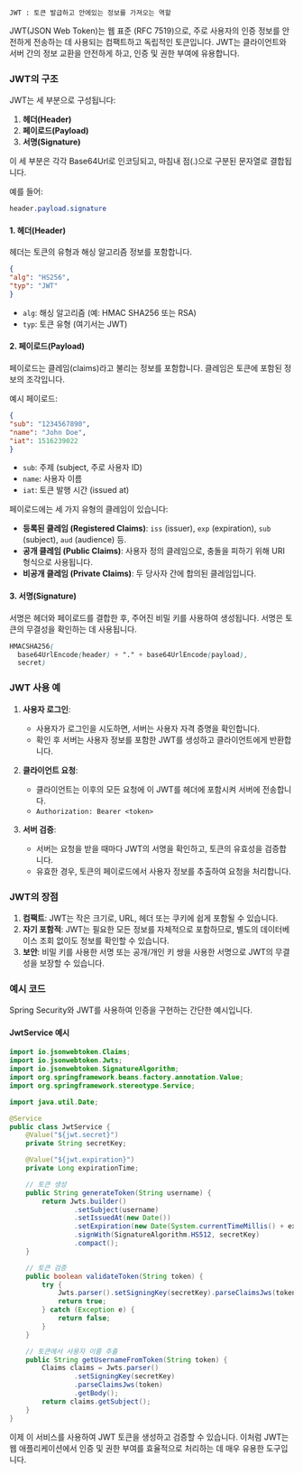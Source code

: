 
``` text
JWT : 토큰 발급하고 안에있는 정보를 가져오는 역할
```


JWT(JSON Web Token)는 웹 표준 (RFC 7519)으로, 주로 사용자의 인증 정보를 안전하게 전송하는 데 사용되는 컴팩트하고 독립적인 토큰입니다. JWT는 클라이언트와 서버 간의 정보 교환을 안전하게 하고, 인증 및 권한 부여에 유용합니다.

### JWT의 구조

JWT는 세 부분으로 구성됩니다:

1. **헤더(Header)**
2. **페이로드(Payload)**
3. **서명(Signature)**

이 세 부분은 각각 Base64Url로 인코딩되고, 마침내 점(.)으로 구분된 문자열로 결합됩니다.

예를 들어:


```css
header.payload.signature
```

#### 1. 헤더(Header)

헤더는 토큰의 유형과 해싱 알고리즘 정보를 포함합니다.

```json
{   
"alg": "HS256",   
"typ": "JWT" 
}
```

- `alg`: 해싱 알고리즘 (예: HMAC SHA256 또는 RSA)
- `typ`: 토큰 유형 (여기서는 JWT)

#### 2. 페이로드(Payload)

페이로드는 클레임(claims)라고 불리는 정보를 포함합니다. 클레임은 토큰에 포함된 정보의 조각입니다.

예시 페이로드:
```json
{ 
"sub": "1234567890", 
"name": "John Doe", 
"iat": 1516239022 
}
```
- `sub`: 주제 (subject, 주로 사용자 ID)
- `name`: 사용자 이름
- `iat`: 토큰 발행 시간 (issued at)

페이로드에는 세 가지 유형의 클레임이 있습니다:

- **등록된 클레임 (Registered Claims)**: `iss` (issuer), `exp` (expiration), `sub` (subject), `aud` (audience) 등.
- **공개 클레임 (Public Claims)**: 사용자 정의 클레임으로, 충돌을 피하기 위해 URI 형식으로 사용됩니다.
- **비공개 클레임 (Private Claims)**: 두 당사자 간에 합의된 클레임입니다.

#### 3. 서명(Signature)

서명은 헤더와 페이로드를 결합한 후, 주어진 비밀 키를 사용하여 생성됩니다. 서명은 토큰의 무결성을 확인하는 데 사용됩니다.

```css
HMACSHA256(
  base64UrlEncode(header) + "." + base64UrlEncode(payload),
  secret)
```


### JWT 사용 예

1. **사용자 로그인**:
    
    - 사용자가 로그인을 시도하면, 서버는 사용자 자격 증명을 확인합니다.
    - 확인 후 서버는 사용자 정보를 포함한 JWT를 생성하고 클라이언트에게 반환합니다.
2. **클라이언트 요청**:
    
    - 클라이언트는 이후의 모든 요청에 이 JWT를 헤더에 포함시켜 서버에 전송합니다.
    - `Authorization: Bearer <token>`
3. **서버 검증**:
    
    - 서버는 요청을 받을 때마다 JWT의 서명을 확인하고, 토큰의 유효성을 검증합니다.
    - 유효한 경우, 토큰의 페이로드에서 사용자 정보를 추출하여 요청을 처리합니다.

### JWT의 장점

1. **컴팩트**: JWT는 작은 크기로, URL, 헤더 또는 쿠키에 쉽게 포함될 수 있습니다.
2. **자기 포함적**: JWT는 필요한 모든 정보를 자체적으로 포함하므로, 별도의 데이터베이스 조회 없이도 정보를 확인할 수 있습니다.
3. **보안**: 비밀 키를 사용한 서명 또는 공개/개인 키 쌍을 사용한 서명으로 JWT의 무결성을 보장할 수 있습니다.

### 예시 코드

Spring Security와 JWT를 사용하여 인증을 구현하는 간단한 예시입니다.

#### JwtService 예시

```java
import io.jsonwebtoken.Claims;
import io.jsonwebtoken.Jwts;
import io.jsonwebtoken.SignatureAlgorithm;
import org.springframework.beans.factory.annotation.Value;
import org.springframework.stereotype.Service;

import java.util.Date;

@Service
public class JwtService {
    @Value("${jwt.secret}")
    private String secretKey;

    @Value("${jwt.expiration}")
    private Long expirationTime;

    // 토큰 생성
    public String generateToken(String username) {
        return Jwts.builder()
                .setSubject(username)
                .setIssuedAt(new Date())
                .setExpiration(new Date(System.currentTimeMillis() + expirationTime))
                .signWith(SignatureAlgorithm.HS512, secretKey)
                .compact();
    }

    // 토큰 검증
    public boolean validateToken(String token) {
        try {
            Jwts.parser().setSigningKey(secretKey).parseClaimsJws(token);
            return true;
        } catch (Exception e) {
            return false;
        }
    }

    // 토큰에서 사용자 이름 추출
    public String getUsernameFromToken(String token) {
        Claims claims = Jwts.parser()
                .setSigningKey(secretKey)
                .parseClaimsJws(token)
                .getBody();
        return claims.getSubject();
    }
}

```

이제 이 서비스를 사용하여 JWT 토큰을 생성하고 검증할 수 있습니다. 이처럼 JWT는 웹 애플리케이션에서 인증 및 권한 부여를 효율적으로 처리하는 데 매우 유용한 도구입니다.